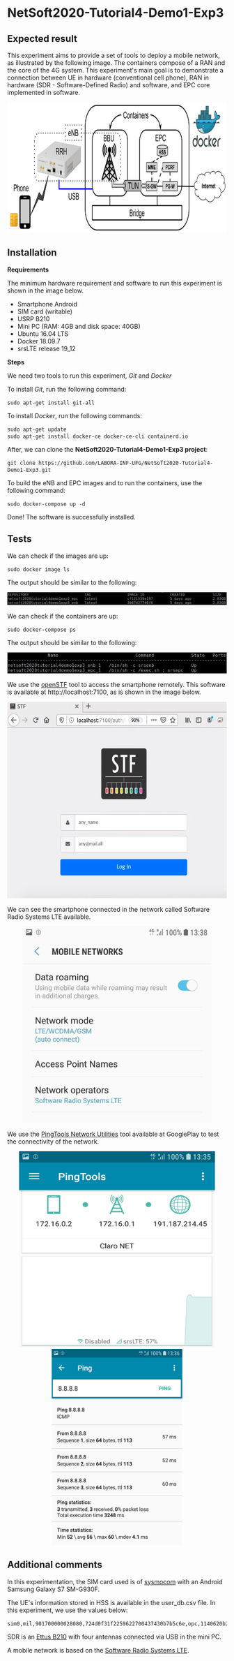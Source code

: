 # NetSoft2020-Tutorial4-Demo1-Exp3

## Expected result

This experiment aims to provide a set of tools to deploy a mobile network, as illustrated by the following image. The containers compose of a RAN and the core of the 4G system. This experiment's main goal is to demonstrate a connection between UE in hardware (conventional cell phone), RAN in hardware (SDR - Software-Defined Radio) and software, and EPC core implemented in software.
<p align="center">
    <img src="images/demo1-exp3.png" height="300"/> 
</p>

## Installation

**Requirements**

The minimum hardware requirement and software to run this experiment is shown in the image below.
* Smartphone Android
* SIM card (writable)
* USRP B210
* Mini PC (RAM: 4GB and disk space: 40GB)
* Ubuntu 16.04 LTS
* Docker 18.09.7
* srsLTE release 19_12

**Steps**

We need two tools to run this experiment, _Git_ and _Docker_

To install _Git_, run the following command:
```
sudo apt-get install git-all
```

To install _Docker_, run the following commands:
```
sudo apt-get update
sudo apt-get install docker-ce docker-ce-cli containerd.io
```

 After, we can clone the **NetSoft2020-Tutorial4-Demo1-Exp3 project**:
```
git clone https://github.com/LABORA-INF-UFG/NetSoft2020-Tutorial4-Demo1-Exp3.git
```

To build the eNB and EPC images and to run the containers, use the following command:  
```
sudo docker-compose up -d
```

Done! The software is successfully installed.

## Tests

We can check if the images are up:
```
sudo docker image ls
```
The output should be similar to the following:
<p align="center">
    <img src="images/images_d2_e3.png"/> 
</p>

We can check if the containers are up:
```
sudo docker-compose ps
```
The output should be similar to the following:
<p align="center">
    <img src="images/containers_d1_e3.png"/> 
</p>

We use the [openSTF](https://openstf.io/) tool to access the smartphone remotely.
This software is available at http://localhost:7100, as is shown in the image below.
<p align="center">
    <img src="images/openSTF.png" height="450"/> 
</p>

We can see the smartphone connected in the network called Software Radio Systems LTE available. 
<p align="center">
    <img src="images/connected.png" height="450"/> 
</p>

We use the [PingTools Network Utilities](https://play.google.com/store/apps/details?id=ua.com.streamsoft.pingtools&hl=pt_BR) tool available at GooglePlay to test the connectivity of the network.
<p align="center">
    <img src="images/network.png" height="450"  width="450"/> 
    <img src="images/ping.png" height="450"/> 
</p>

## Additional comments

In this experimentation, the SIM card used is of [sysmocom](https://www.sysmocom.de/index.html) with an Android Samsung Galaxy S7 SM-G930F.

The UE's information stored in HSS is available in the user_db.csv file. In this experiment, we use the values below:
```
sim0,mil,901700000028080,724d0f31f2259622700437430b7b5c6e,opc,1140620b2805d84b44643bfcfbe6218c,8080,00000028155b,7,dynamic
```
SDR is an [Ettus B210](https://www.ettus.com/) with four antennas connected via USB in the mini PC.  

A mobile network is based on the [Software Radio Systems LTE](https://www.srslte.com/).

